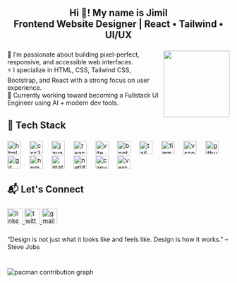<h2 align="center">Hi 👋! My name is Jimil<br>Frontend Website Designer | React • Tailwind • UI/UX</h2>

###

<img align="right" height="150" src="https://media2.giphy.com/media/v1.Y2lkPTc5MGI3NjExZjdpYWdxdTk4cXp1ZWJmbmRkNzBrcms2ZWxxeW85N3Y2OGltaXFncSZlcD12MV9pbnRlcm5hbF9naWZfYnlfaWQmY3Q9Zw/GRPy8MKag9U1U88hzY/giphy.gif"  />

###

<p align="left">🌟 I’m passionate about building pixel-perfect, responsive, and accessible web interfaces.  <br>⚡ I specialize in HTML, CSS, Tailwind CSS, Bootstrap, and React with a strong focus on user experience.  <br>🎯 Currently working toward becoming a Fullstack UI Engineer using AI + modern dev tools.</p>

###

<h2 align="left">🚀 Tech Stack</h2>

###

<div align="left">
  <img src="https://cdn.jsdelivr.net/gh/devicons/devicon/icons/html5/html5-original.svg" height="30" alt="html5 logo"  />
  <img width="12" />
  <img src="https://cdn.jsdelivr.net/gh/devicons/devicon/icons/css3/css3-original.svg" height="30" alt="css3 logo"  />
  <img width="12" />
  <img src="https://cdn.jsdelivr.net/gh/devicons/devicon/icons/javascript/javascript-original.svg" height="30" alt="javascript logo"  />
  <img width="12" />
  <img src="https://cdn.jsdelivr.net/gh/devicons/devicon/icons/react/react-original.svg" height="30" alt="react logo"  />
  <img width="12" />
  <img src="https://skillicons.dev/icons?i=vite" height="30" alt="vite logo"  />
  <img width="12" />
  <img src="https://cdn.jsdelivr.net/gh/devicons/devicon/icons/bootstrap/bootstrap-original.svg" height="30" alt="bootstrap logo"  />
  <img width="12" />
  <img src="https://cdn.simpleicons.org/tailwindcss/06B6D4" height="30" alt="tailwindcss logo"  />
  <img width="12" />
  <img src="https://cdn.jsdelivr.net/gh/devicons/devicon/icons/figma/figma-original.svg" height="30" alt="figma logo"  />
  <img width="12" />
  <img src="https://cdn.jsdelivr.net/gh/devicons/devicon/icons/vscode/vscode-original.svg" height="30" alt="vscode logo"  />
  <img width="12" />
  <img src="https://skillicons.dev/icons?i=github" height="30" alt="github logo"  />
  <img width="12" />
  <img src="https://cdn.simpleicons.org/git/F05032" height="30" alt="git logo"  />
  <img width="12" />
  <img src="https://cdn.simpleicons.org/npm/CB3837" height="30" alt="npm logo"  />
  <img width="12" />
  <img src="https://cdn.simpleicons.org/mui/007FFF" height="30" alt="materialui logo"  />
  <img width="12" />
  <img src="https://cdn.simpleicons.org/netlify/00C7B7" height="30" alt="netlify logo"  />
  <img width="12" />
  <img src="https://cdn.simpleicons.org/canva/00C4CC" height="30" alt="canva logo"  />
  <img width="12" />
  <img src="https://img.shields.io/badge/Vercel-000000?logo=vercel&logoColor=white&style=for-the-badge" height="30" alt="vercel logo"  />
</div>

###

<h2 align="left">📬 Let's Connect</h2>

###

<div align="left">
  <a href="https://www.linkedin.com/in/jimil-patel-381700282/" target="_blank">
    <img src="https://img.shields.io/static/v1?message=LinkedIn&logo=linkedin&label=&color=0077B5&logoColor=white&labelColor=&style=for-the-badge" height="35" alt="linkedin logo"  />
  </a>
  <a href="https://x.com/Jimil909" target="_blank">
    <img src="https://img.shields.io/static/v1?message=Twitter%20/%20X&logo=twitter&label=&color=000&logoColor=white&labelColor=&style=for-the-badge" height="35" alt="twitter logo"  />
  </a>
  <a href="jimilpatel909@gmail.com" target="_blank">
    <img src="https://img.shields.io/static/v1?message=Gmail&logo=gmail&label=&color=D14836&logoColor=white&labelColor=&style=for-the-badge" height="35" alt="gmail logo"  />
  </a>
</div>

###

<p align="left">“Design is not just what it looks like and feels like. Design is how it works.” – Steve Jobs</p>

###

<br clear="both">

<picture>
  <source media="(prefers-color-scheme: dark)" srcset="https://raw.githubusercontent.com/Jimil909/Jimil909/output/pacman-contribution-graph-dark.svg">
  <source media="(prefers-color-scheme: light)" srcset="https://raw.githubusercontent.com/Jimil909/Jimil909/output/pacman-contribution-graph.svg">
  <img alt="pacman contribution graph" src="https://raw.githubusercontent.com/Jimil909/Jimil909/output/pacman-contribution-graph.svg">
</picture>

###
